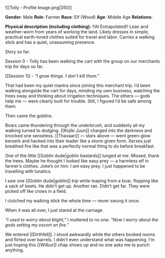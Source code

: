![[Tolly - Profile Image.png|350]]

**Gender**: Male
**Role**: Farmer
**Race**: Elf (Wood)
**Age**: Middle Age
**Relations**: 

**Physical description (including clothing):**  !!AI Extrapolated!!
Lean and weather-worn from years of working the land. Likely dresses in simple, practical earth-toned clothes suited for travel and labor. Carries a walking stick and has a quiet, unassuming presence.

Story so far:

Session 0 - Tolly has been walking the cart with the group on our merchants trip for days so far.

[[Session 1]] - _“I grow things. I don’t kill them.”_

That had been my quiet mantra since joining this merchant trip. I’d been walking alongside the cart for days, minding my own business, watching the trees sway and thinking about irrigation techniques. The others — gods help me — were clearly built for trouble. Still, I figured I’d be safe among them.

Then came the goblins.

Boars came thundering through the underbrush, and suddenly all my walking turned to dodging. [[Kojiki Juun]] charged into the darkness and knocked one senseless. [[Thavaari]] — stars above — went green-glow berserk and hacked into their leader like a storm given form. Xerxes just breathed fire like that was a perfectly normal thing to do before breakfast.

One of the little [[Goblin dude|goblin bastards]] lunged at me. Missed, thank the trees. Maybe he thought I looked like easy prey — a harmless elf in farmer’s clothes. Joke’s on him: I _am_ easy prey. I just happened to be travelling with lunatics.

I saw one [[Goblin dude|goblin]] trip while leaping from a boar, flopping like a sack of beets. He didn’t get up. Another ran. Didn’t get far. They were picked off like crows in a field.

I clutched my walking stick the whole time — never swung it once.

When it was all over, I just stared at the carnage.

_“I used to worry about blight,”_ I muttered to no one. _“Now I worry about the gods setting my escort on fire.”_

We entered [[Dirthfell]]. I stood awkwardly while the others booked rooms and flirted over barrels. I didn't even understand what was happening. I’m just hoping this [[Wilbur]] chap shows up and no one asks me to punch anything.
